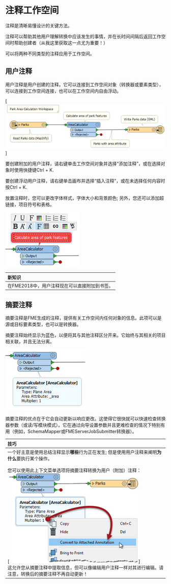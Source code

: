 # 注释工作空间

注释是清晰易懂设计的关键方法。

注释可以帮助其他用户理解转换中应该发生的事情，并在长时间间隔后返回工作空间时帮助创建者（从我这里获取这一点尤为重要！）

可以将两种不同类型的注释应用于工作空间。

## 用户注释

用户注释是用户创建的注释。它可以连接到工作空间对象（转换器或要素类型），可以连接到工作空间连接，也可以在工作空间内自由浮动。

[![](../../.gitbook/assets/img5.002.userannotation.png)]

要创建附加的用户注释，请右键单击工作空间对象并选择“添加注释”，或在选择对象时使用快捷键Ctrl + K.

要创建浮动用户注释，请右键单击画布并选择“插入注释”，或在未选择任何内容时按Ctrl + K.

放置注释时，您可以更改字体样式，字体大小和背景颜色; 另外，您还可以添加超链接，项目符号和表格。

[![](../../.gitbook/assets/img5.003.userannotationoptions.png)](https://github.com/safesoftware/FMETraining/blob/Desktop-Basic-2018/DesktopBasic5BestPractice/Images/Img5.003.UserAnnotationOptions.png)

|  新知识 |
| :--- |
|  在FME2018中，用户注释现在可以直接附加到书签。 |

## 摘要注释

摘要注释是FME生成的注释，提供有关工作空间内任何对象的信息。此项可以是源或目标要素类型，也可以是转换器。

摘要注释始终显示为蓝色，以便将其与其他注释区分开来。它始终与其相关的项目相关联，并且无法分离。

[![](../../.gitbook/assets/img5.004.summaryannotation.png)](https://github.com/safesoftware/FMETraining/blob/Desktop-Basic-2018/DesktopBasic5BestPractice/Images/Img5.004.SummaryAnnotation.png)

摘要注释的优点在于它会自动更新以响应更改。这使得它很快就可以快速检查转换器参数（或读/写模块模式）。它在通过向导设置参数并且更难检查的情况下特别有用（例如，SchemaMapper或FMEServerJobSubmitter转换器）。

|  技巧 |
| :--- |
|  一个好主意是使用总结注释显示**哪些**行为正在发生; 但是使用用户注释来阐明**为什么**要执行某个操作。<br><br>您可以使用此上下文菜单选项将摘要注释转换为用户（附加）注释：<br> [![](../../.gitbook/assets/img5.005.summaryannotationconversion.png)]<br>这允许您从摘要注释中提取信息，但可以像编辑用户注释一样对其进行编辑。请注意，转换后的摘要注释不再自动更新！ |

